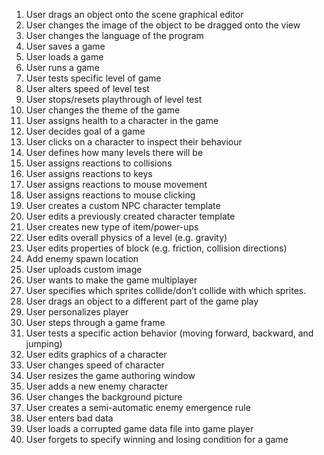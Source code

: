 1. User drags an object onto the scene graphical editor
2. User changes the image of the object to be dragged onto the view
3. User changes the language of the program
4. User saves a game
5. User loads a game
6. User runs a game
7. User tests specific level of game
8. User alters speed of level test
9. User stops/resets playthrough of level test
10. User changes the theme of the game
11. User assigns health to a character in the game
12. User decides goal of a game
13. User clicks on a character to inspect their behaviour
14. User defines how many levels there will be
15. User assigns reactions to collisions
16. User assigns reactions to keys
17. User assigns reactions to mouse movement
18. User assigns reactions to mouse clicking
19. User creates a custom NPC character template
20. User edits a previously created character template
21. User creates new type of item/power-ups
22. User edits overall physics of a level (e.g. gravity)
23. User edits properties of block (e.g. friction, collision directions)
24. Add enemy spawn location
25. User uploads custom image
26. User wants to make the game multiplayer
27. User specifies which sprites collide/don’t collide with which sprites.
28. User drags an object to a different part of the game play 
29. User personalizes player
30. User steps through a game frame
31. User tests a specific action behavior (moving forward, backward, and jumping)
32. User edits graphics of a character
33. User changes speed of character
34. User resizes the game authoring window
35. User adds a new enemy character
36. User changes the background picture
37. User creates a semi-automatic enemy emergence rule
38. User enters bad data
39. User loads a corrupted game data file into game player
40. User forgets to specify winning and losing condition for a game
